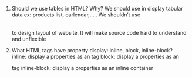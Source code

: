 1. Should we use tables in HTML? Why?
We should use <table> in display tabular data
ex: products list, carlendar,…..
We shouldn’t use <table> to design layout of website. It will make source code hard to understand and unflexible

2. What HTML tags have property display: inline, block, inline-block?
inline: display a properties as an <span> tag
block: display a properties as an <p> tag
inline-block: display a properties as an inline container
